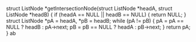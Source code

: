 struct ListNode *getIntersectionNode(struct ListNode *headA, struct ListNode *headB) {
    if (headA == NULL || headB == NULL) {
        return NULL;
    }
    struct ListNode *pA = headA, *pB = headB;
    while (pA != pB) {
        pA = pA == NULL ? headB : pA->next;
        pB = pB == NULL ? headA : pB->next;
    }
    return pA;
}
ab
